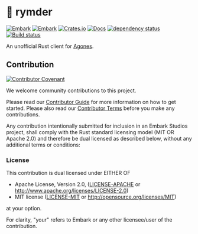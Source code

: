 # 🌌 rymder

[![Embark](https://img.shields.io/badge/embark-open%20source-blueviolet.svg)](https://embark.dev)
[![Embark](https://img.shields.io/badge/discord-ark-%237289da.svg?logo=discord)](https://discord.gg/dAuKfZS)
[![Crates.io](https://img.shields.io/crates/v/rymder.svg)](https://crates.io/crates/rymder)
[![Docs](https://docs.rs/rymder/badge.svg)](https://docs.rs/rymder)
[![dependency status](https://deps.rs/repo/github/EmbarkStudios/rymder/status.svg)](https://deps.rs/repo/github/EmbarkStudios/rymder)
[![Build status](https://github.com/EmbarkStudios/rymder/workflows/CI/badge.svg)](https://github.com/EmbarkStudios/rymder/actions)

An unofficial Rust client for [Agones](https://agones.dev/site/).

## Contribution

[![Contributor Covenant](https://img.shields.io/badge/contributor%20covenant-v1.4-ff69b4.svg)](CODE_OF_CONDUCT.md)

We welcome community contributions to this project.

Please read our [Contributor Guide](CONTRIBUTING.md) for more information on how to get started.
Please also read our [Contributor Terms](CONTRIBUTING.md#contributor-terms) before you make any contributions.

Any contribution intentionally submitted for inclusion in an Embark Studios project, shall comply with the Rust standard licensing model (MIT OR Apache 2.0) and therefore be dual licensed as described below, without any additional terms or conditions:

### License

This contribution is dual licensed under EITHER OF

* Apache License, Version 2.0, ([LICENSE-APACHE](LICENSE-APACHE) or <http://www.apache.org/licenses/LICENSE-2.0>)
* MIT license ([LICENSE-MIT](LICENSE-MIT) or <http://opensource.org/licenses/MIT>)

at your option.

For clarity, "your" refers to Embark or any other licensee/user of the contribution.
